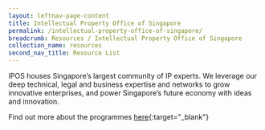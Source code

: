 ```yaml
---
layout: leftnav-page-content
title: Intellectual Property Office of Singapore
permalink: /intellectual-property-office-of-singapore/
breadcrumb: Resources / Intellectual Property Office of Singapore
collection_name: resources
second_nav_title: Resource List
---
```


IPOS houses Singapore’s largest community of IP experts. We leverage our deep technical, legal and business expertise and networks to grow innovative enterprises, and power Singapore’s future economy with ideas and innovation.

Find out more about the programmes [here](https://www.ipos.gov.sg){:target="_blank"} 
